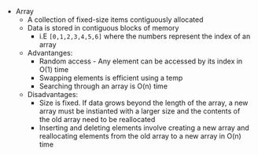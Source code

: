 - Array
	- A collection of fixed-size items contiguously allocated 
	- Data is stored in contiguous blocks of memory
		- i.E `[0,1,2,3,4,5,6]` where the numbers represent the index of an array
	- Advantanges:
		- Random access - Any element can be accessed by its index in O(1) time 
		- Swapping elements is efficient using a temp
		- Searching through an array is O(n) time
	- Disadvantages:
		- Size is fixed. If data grows beyond the length of the array, a new array must be instianted with a larger size and the contents of the old array need to be reallocated
		- Inserting and deleting elements involve creating a new array and reallocating elements from the old array to a new array in O(n) time
		